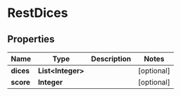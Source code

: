 # RestDices

## Properties
Name | Type | Description | Notes
------------ | ------------- | ------------- | -------------
**dices** | **List&lt;Integer&gt;** |  |  [optional]
**score** | **Integer** |  |  [optional]
